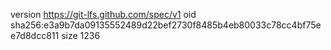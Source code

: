 version https://git-lfs.github.com/spec/v1
oid sha256:e3a9b7da09135552489d22bef2730f8485b4eb80033c78cc4bf75ee7d8dcc811
size 1236
